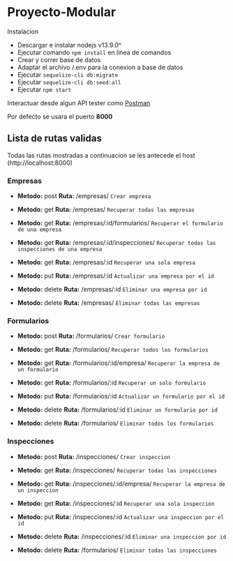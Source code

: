 # Proyecto-Modular

Instalacion

- Descargar e instalar nodejs v13.9.0^
- Ejecutar comando ``` npm install ``` en linea de comandos
- Crear y correr base de datos
- Adaptar el archivo /.env para la conexion a base de datos
- Ejecutar ``` sequelize-cli db:migrate ```
- Ejecutar ``` sequelize-cli db:seed:all ``` 
- Ejecutar ``` npm start ```

Interactuar desde algun API tester como [Postman](https://www.postman.com/)

Por defecto se usara el puerto **8000**

## Lista de rutas validas

Todas las rutas mostradas a continuacion se les antecede el host (http://localhost:8000)

### Empresas
- **Metodo:** post **Ruta:** /empresas/ ``` Crear empresa ``` 
  
- **Metodo:** get **Ruta:** /empresas/ ``` Recuperar todas las empresas ``` 

- **Metodo:** get **Ruta:** /empresas/:id/formularios/ ``` Recuperar el formulario de una empresa ``` 

- **Metodo:** get **Ruta:** /empresas/:id/inspecciones/ ``` Recuperar todas las inspecciones de una empresa ``` 

- **Metodo:** get **Ruta:** /empresas/:id ``` Recuperar una sola empresa ``` 

- **Metodo:** put **Ruta:** /empresas/:id ``` Actualizar una empresa por el id ``` 

- **Metodo:** delete **Ruta:** /empresas/:id ``` Eliminar una empresa por id ``` 

- **Metodo:** delete **Ruta:** /empresas/ ``` Eliminar todas las empresas ``` 


### Formularios
- **Metodo:** post **Ruta:** /formularios/ ``` Crear formulario ``` 
  
- **Metodo:** get **Ruta:** /formularios/ ``` Recuperar todos los formularios ``` 

- **Metodo:** get **Ruta:** /formularios/:id/empresa/ ``` Recuperar la empresa de un formulario ``` 

- **Metodo:** get **Ruta:** /formularios/:id ``` Recuperar un solo formulario ``` 

- **Metodo:** put **Ruta:** /formularios/:id ``` Actualizar un formulario por el id ``` 

- **Metodo:** delete **Ruta:** /formularios/:id ``` Eliminar un formulario por id ``` 

- **Metodo:** delete **Ruta:** /formularios/ ``` Eliminar todos los formularios ``` 


### Inspecciones
- **Metodo:** post **Ruta:** /inspecciones/ ``` Crear inspeccion ``` 
  
- **Metodo:** get **Ruta:** /inspecciones/ ``` Recuperar todas las inspecciones ``` 

- **Metodo:** get **Ruta:** /inspecciones/:id/empresa/ ``` Recuperar la empresa de un inspeccion ``` 

- **Metodo:** get **Ruta:** /inspecciones/:id ``` Recuperar una sola inspeccion ``` 

- **Metodo:** put **Ruta:** /inspecciones/:id ``` Actualizar una inspeccion por el id ``` 

- **Metodo:** delete **Ruta:** /inspecciones/:id ``` Eliminar una inspeccion por id ``` 

- **Metodo:** delete **Ruta:** /formularios/ ``` Eliminar todas las inspecciones ``` 
